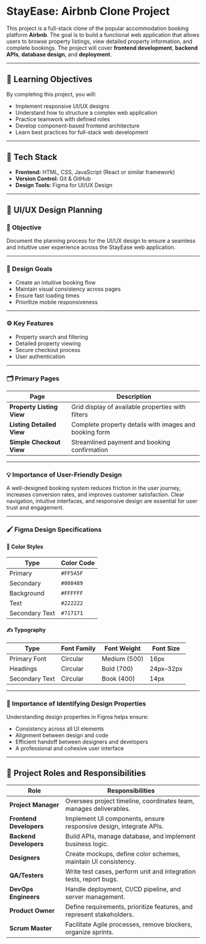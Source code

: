 # StayEase: Airbnb Clone Project

This project is a full-stack clone of the popular accommodation booking platform **Airbnb**. The goal is to build a functional web application that allows users to browse property listings, view detailed property information, and complete bookings. The project will cover **frontend development**, **backend APIs**, **database design**, and **deployment**.

---

## 🎯 Learning Objectives

By completing this project, you will:

- Implement responsive UI/UX designs
- Understand how to structure a complex web application
- Practice teamwork with defined roles
- Develop component-based frontend architecture
- Learn best practices for full-stack web development

---

## 🧰 Tech Stack

- **Frontend:** HTML, CSS, JavaScript (React or similar framework)  
- **Version Control:** Git & GitHub  
- **Design Tools:** Figma for UI/UX Design


---

## 🎨 UI/UX Design Planning

### 🧭 Objective
Document the planning process for the UI/UX design to ensure a seamless and intuitive user experience across the StayEase web application.

---

### 🎯 Design Goals
- Create an intuitive booking flow  
- Maintain visual consistency across pages  
- Ensure fast loading times  
- Prioritize mobile responsiveness  

---

### ⚙️ Key Features
- Property search and filtering  
- Detailed property viewing  
- Secure checkout process  
- User authentication  

---

### 🗂️ Primary Pages

| **Page** | **Description** |
|-----------|------------------|
| **Property Listing View** | Grid display of available properties with filters |
| **Listing Detailed View** | Complete property details with images and booking form |
| **Simple Checkout View** | Streamlined payment and booking confirmation |

---

### 💡 Importance of User-Friendly Design
A well-designed booking system reduces friction in the user journey, increases conversion rates, and improves customer satisfaction. Clear navigation, intuitive interfaces, and responsive design are essential for user trust and engagement.



---

### 🖌️ Figma Design Specifications

#### 🎨 Color Styles
| **Type** | **Color Code** |
|-----------|----------------|
| Primary | `#FF5A5F` |
| Secondary | `#008489` |
| Background | `#FFFFFF` |
| Text | `#222222` |
| Secondary Text | `#717171` |

#### ✍️ Typography
| **Type** | **Font Family** | **Font Weight** | **Font Size** |
|-----------|-----------------|------------------|----------------|
| Primary Font | Circular | Medium (500) | 16px |
| Headings | Circular | Bold (700) | 24px–32px |
| Secondary Text | Circular | Book (400) | 14px |

---

### 📘 Importance of Identifying Design Properties
Understanding design properties in Figma helps ensure:
- Consistency across all UI elements  
- Alignment between design and code  
- Efficient handoff between designers and developers  
- A professional and cohesive user interface  


---

## 👥 Project Roles and Responsibilities

| **Role** | **Responsibilities** |
|-----------|-----------------------|
| **Project Manager** | Oversees project timeline, coordinates team, manages deliverables. |
| **Frontend Developers** | Implement UI components, ensure responsive design, integrate APIs. |
| **Backend Developers** | Build APIs, manage database, and implement business logic. |
| **Designers** | Create mockups, define color schemes, maintain UI consistency. |
| **QA/Testers** | Write test cases, perform unit and integration tests, report bugs. |
| **DevOps Engineers** | Handle deployment, CI/CD pipeline, and server management. |
| **Product Owner** | Define requirements, prioritize features, and represent stakeholders. |
| **Scrum Master** | Facilitate Agile processes, remove blockers, organize sprints. |










